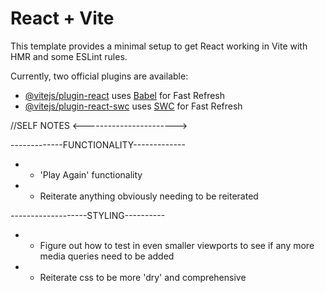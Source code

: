 # React + Vite

This template provides a minimal setup to get React working in Vite with HMR and some ESLint rules.

Currently, two official plugins are available:

- [@vitejs/plugin-react](https://github.com/vitejs/vite-plugin-react/blob/main/packages/plugin-react/README.md) uses [Babel](https://babeljs.io/) for Fast Refresh
- [@vitejs/plugin-react-swc](https://github.com/vitejs/vite-plugin-react-swc) uses [SWC](https://swc.rs/) for Fast Refresh


//SELF NOTES <----------------------->

-------------FUNCTIONALITY-------------
- - 'Play Again' functionality
- - Reiterate anything obviously needing to be reiterated

-------------------STYLING----------
- - Figure out how to test in even smaller viewports to see if any more 
    media queries need to be added
- - Reiterate css to be more 'dry' and comprehensive